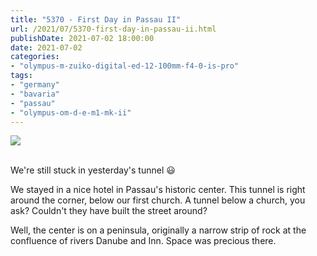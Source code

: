 ```yaml
---
title: "5370 - First Day in Passau II"
url: /2021/07/5370-first-day-in-passau-ii.html
publishDate: 2021-07-02 18:00:00
date: 2021-07-02
categories:
- "olympus-m-zuiko-digital-ed-12-100mm-f4-0-is-pro"
tags:
- "germany"
- "bavaria"
- "passau"
- "olympus-om-d-e-m1-mk-ii"
---
```

<div class="container">
<div class="center"><a target="_blank" href="https://d25zfm9zpd7gm5.cloudfront.net/1200x1200/2019/20190620_144841_lr.jpg"><img class="webfeedsFeaturedVisual" src="https://d25zfm9zpd7gm5.cloudfront.net/0600x0600/2019/20190620_144841_lr.jpg" /></a></div>
</div>
<br />

We're still stuck in yesterday's tunnel :smiley:

We stayed in a nice hotel in Passau's historic center. This
tunnel is right around the corner, below our first church. A
tunnel below a church, you ask? Couldn't they have built the
street around?

Well, the center is on a peninsula, originally a narrow
strip of rock at the confluence of rivers Danube and Inn.
Space was precious there.

